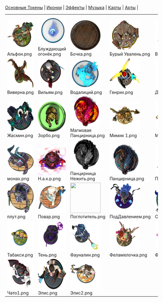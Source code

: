 [Основные Токены](https://github.com/Kobold47/Dnd-Tokens-2/blob/main/images_mark/README.md) |
[Иконки](https://github.com/Kobold47/Dnd-Tokens-2/blob/main/images_icons/README.md) |
[Эффекты](https://github.com/Kobold47/Dnd-Tokens-2/blob/main/images_sfx/README.md) |
[Музыка](https://github.com/Kobold47/Dnd-Tokens-2/blob/main/music/) |
[Карты](https://github.com/Kobold47/Dnd-Tokens-2/blob/main/images_maps/README.md) |
[Арты](https://github.com/Kobold47/Dnd-Tokens-2/blob/main/images_arts/README.md) |
<table><tr>
<tr>
<td valign="bottom">
<img src="./Альфон.png" width="100" height="100"><br>
Альфон.png
</td>

<td valign="bottom">
<img src="./Блуждающий огонёк.png" width="100" height="100"><br>
Блуждающий огонёк.png
</td>

<td valign="bottom">
<img src="./Бочка.png" width="100" height="100"><br>
Бочка.png
</td>

<td valign="bottom">
<img src="./Бурый Увалень.png" width="100" height="100"><br>
Бурый Увалень.png
</td>

<td valign="bottom">
<img src="./Венцед.False.png" width="100" height="100"><br>
Венцед.False.png
</td>

<td valign="bottom">
<img src="./ВердаСкел.png" width="100" height="100"><br>
ВердаСкел.png
</td>

</tr>
<tr>
<td valign="bottom">
<img src="./Виверна.png" width="100" height="100"><br>
Виверна.png
</td>

<td valign="bottom">
<img src="./Вильям.png" width="100" height="100"><br>
Вильям.png
</td>

<td valign="bottom">
<img src="./Водалиций.png" width="100" height="100"><br>
Водалиций.png
</td>

<td valign="bottom">
<img src="./Генрих.png" width="100" height="100"><br>
Генрих.png
</td>

<td valign="bottom">
<img src="./Дарк.png" width="100" height="100"><br>
Дарк.png
</td>

<td valign="bottom">
<img src="./Дракон.Зел.png" width="100" height="100"><br>
Дракон.Зел.png
</td>

</tr>
<tr>
<td valign="bottom">
<img src="./Жасмин.png" width="100" height="100"><br>
Жасмин.png
</td>

<td valign="bottom">
<img src="./Зорбо.png" width="100" height="100"><br>
Зорбо.png
</td>

<td valign="bottom">
<img src="./Магмовая Панцирница.png" width="100" height="100"><br>
Магмовая Панцирница.png
</td>

<td valign="bottom">
<img src="./Мимик 1.png" width="100" height="100"><br>
Мимик 1.png
</td>

<td valign="bottom">
<img src="./Мимик 2.png" width="100" height="100"><br>
Мимик 2.png
</td>

<td valign="bottom">
<img src="./Мисая.png" width="100" height="100"><br>
Мисая.png
</td>

</tr>
<tr>
<td valign="bottom">
<img src="./монах.png" width="100" height="100"><br>
монах.png
</td>

<td valign="bottom">
<img src="./Н.а.к.р.png" width="100" height="100"><br>
Н.а.к.р.png
</td>

<td valign="bottom">
<img src="./Панцирница Нежить.png" width="100" height="100"><br>
Панцирница Нежить.png
</td>

<td valign="bottom">
<img src="./Панцирница.png" width="100" height="100"><br>
Панцирница.png
</td>

<td valign="bottom">
<img src="./Пират1.png" width="100" height="100"><br>
Пират1.png
</td>

<td valign="bottom">
<img src="./Пират2.png" width="100" height="100"><br>
Пират2.png
</td>

</tr>
<tr>
<td valign="bottom">
<img src="./плут.png" width="100" height="100"><br>
плут.png
</td>

<td valign="bottom">
<img src="./Повар.png" width="100" height="100"><br>
Повар.png
</td>

<td valign="bottom">
<img src="./Поглотитель.png" width="100" height="100"><br>
Поглотитель.png
</td>

<td valign="bottom">
<img src="./ПодДавлением.png" width="100" height="100"><br>
ПодДавлением.png
</td>

<td valign="bottom">
<img src="./Севен.png" width="100" height="100"><br>
Севен.png
</td>

<td valign="bottom">
<img src="./Сорен.png" width="100" height="100"><br>
Сорен.png
</td>

</tr>
<tr>
<td valign="bottom">
<img src="./Табакси.png" width="100" height="100"><br>
Табакси.png
</td>

<td valign="bottom">
<img src="./Тень.png" width="100" height="100"><br>
Тень.png
</td>

<td valign="bottom">
<img src="./Фауналин.png" width="100" height="100"><br>
Фауналин.png
</td>

<td valign="bottom">
<img src="./Феламелочка.png" width="100" height="100"><br>
Феламелочка.png
</td>

<td valign="bottom">
<img src="./Флора.png" width="100" height="100"><br>
Флора.png
</td>

<td valign="bottom">
<img src="./Хеки.png" width="100" height="100"><br>
Хеки.png
</td>

</tr>
<tr>
<td valign="bottom">
<img src="./Чато1.png" width="100" height="100"><br>
Чато1.png
</td>

<td valign="bottom">
<img src="./Элис.png" width="100" height="100"><br>
Элис.png
</td>

<td valign="bottom">
<img src="./Элис2.png" width="100" height="100"><br>
Элис2.png
</td>

</tr></table>